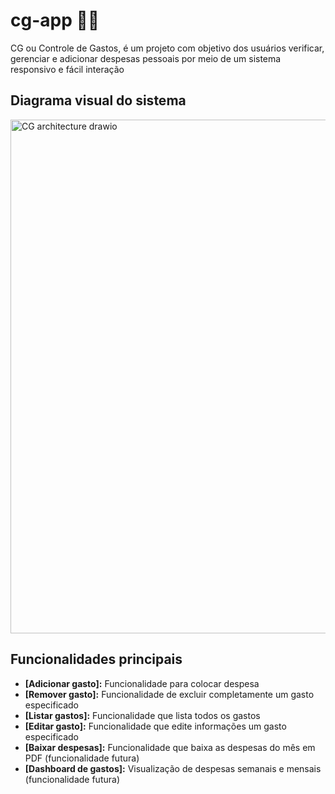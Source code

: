 # cg-app 📝💵

CG ou Controle de Gastos, é um projeto com objetivo dos usuários verificar, gerenciar e adicionar despesas pessoais por meio de um sistema responsivo e fácil interação

## Diagrama visual do sistema

<img width="1248" height="822" alt="CG architecture drawio" src="https://github.com/user-attachments/assets/e4bd689b-8d71-4777-ad0c-6faeec3ab1e2" />

## Funcionalidades principais 

* **[Adicionar gasto]:** Funcionalidade para colocar despesa
* **[Remover gasto]:** Funcionalidade de excluir completamente um gasto especificado
* **[Listar gastos]:** Funcionalidade que lista todos os gastos
* **[Editar gasto]:** Funcionalidade que edite informações um gasto especificado
* **[Baixar despesas]:** Funcionalidade que baixa as despesas do mês em PDF (funcionalidade futura)
* **[Dashboard de gastos]:** Visualização de despesas semanais e mensais (funcionalidade futura)
